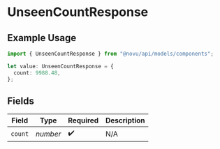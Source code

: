 # UnseenCountResponse

## Example Usage

```typescript
import { UnseenCountResponse } from "@novu/api/models/components";

let value: UnseenCountResponse = {
  count: 9988.48,
};
```

## Fields

| Field              | Type               | Required           | Description        |
| ------------------ | ------------------ | ------------------ | ------------------ |
| `count`            | *number*           | :heavy_check_mark: | N/A                |
